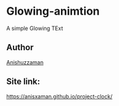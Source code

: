 # Glowing-animtion
A simple Glowing TExt 

## Author

[Anishuzzaman][author]

[author]: https://www.facebook.com/anishuzzaman/

## Site link:

https://anisxaman.github.io/project-clock/
